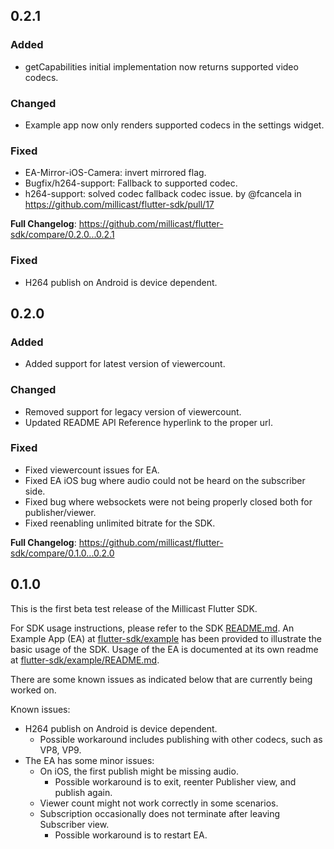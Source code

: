 ## 0.2.1

### Added

- getCapabilities initial implementation now returns supported video codecs.

### Changed

- Example app now only renders supported codecs in the settings widget.

### Fixed

- EA-Mirror-iOS-Camera: invert mirrored flag.
- Bugfix/h264-support: Fallback to supported codec.
- h264-support: solved codec fallback codec issue. by @fcancela in https://github.com/millicast/flutter-sdk/pull/17

**Full Changelog**: https://github.com/millicast/flutter-sdk/compare/0.2.0...0.2.1

### Fixed

- H264 publish on Android is device dependent.

## 0.2.0

### Added

- Added support for latest version of viewercount.

### Changed

- Removed support for legacy version of viewercount.
- Updated README API Reference hyperlink to the proper url.

### Fixed

- Fixed viewercount issues for EA.
- Fixed EA iOS bug where audio could not be heard on the subscriber side.
- Fixed bug where websockets were not being properly closed both for publisher/viewer.
- Fixed reenabling unlimited bitrate for the SDK.

**Full Changelog**: https://github.com/millicast/flutter-sdk/compare/0.1.0...0.2.0

## 0.1.0

This is the first beta test release of the Millicast Flutter SDK.

For SDK usage instructions, please refer to the SDK [README.md](https://github.com/millicast/flutter-sdk/tree/0.1.0#readme).
An Example App (EA) at [flutter-sdk/example](https://github.com/millicast/flutter-sdk/tree/0.1.0/example) has been provided to illustrate the basic usage of the SDK.
Usage of the EA is documented at its own readme at [flutter-sdk/example/README.md](https://github.com/millicast/flutter-sdk/tree/0.1.0/example#readme).

There are some known issues as indicated below that are currently being worked on.

Known issues:

- H264 publish on Android is device dependent.
  - Possible workaround includes publishing with other codecs, such as VP8, VP9.
- The EA has some minor issues:
  - On iOS, the first publish might be missing audio.
    - Possible workaround is to exit, reenter Publisher view, and publish again.
  - Viewer count might not work correctly in some scenarios.
  - Subscription occasionally does not terminate after leaving Subscriber view.
    - Possible workaround is to restart EA.
